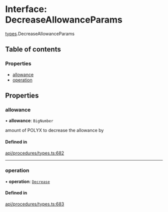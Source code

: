 # Interface: DecreaseAllowanceParams

[types](../wiki/types).DecreaseAllowanceParams

## Table of contents

### Properties

- [allowance](../wiki/types.DecreaseAllowanceParams#allowance)
- [operation](../wiki/types.DecreaseAllowanceParams#operation)

## Properties

### allowance

• **allowance**: `BigNumber`

amount of POLYX to decrease the allowance by

#### Defined in

[api/procedures/types.ts:682](https://github.com/PolymathNetwork/polymesh-sdk/blob/c6fe1be3/src/api/procedures/types.ts#L682)

___

### operation

• **operation**: [`Decrease`](../wiki/types.AllowanceOperation#decrease)

#### Defined in

[api/procedures/types.ts:683](https://github.com/PolymathNetwork/polymesh-sdk/blob/c6fe1be3/src/api/procedures/types.ts#L683)
